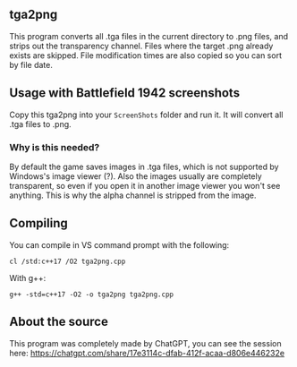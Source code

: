## tga2png
This program converts all .tga files in the current directory to .png files, and strips out the transparency channel. Files where the target .png already exists are skipped. File modification times are also copied so you can sort by file date.

## Usage with Battlefield 1942 screenshots
Copy this tga2png into your `ScreenShots` folder and run it. It will convert all .tga files to .png.

### Why is this needed?
By default the game saves images in .tga files, which is not supported by Windows's image viewer (?). Also the images usually are completely transparent, so even if you open it in another image viewer you won't see anything. This is why the alpha channel is stripped from the image.

## Compiling
You can compile in VS command prompt with the following:
```
cl /std:c++17 /O2 tga2png.cpp
```

With g++:
```
g++ -std=c++17 -O2 -o tga2png tga2png.cpp
```

## About the source
This program was completely made by ChatGPT, you can see the session here: https://chatgpt.com/share/17e3114c-dfab-412f-acaa-d806e446232e
